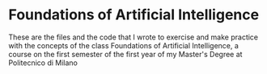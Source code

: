 # Foundations of Artificial Intelligence
These are the files and the code that I wrote to exercise and make practice with the concepts of the class Foundations of Artificial Intelligence, a course on the first semester of the first year of my Master's Degree at Politecnico di Milano
